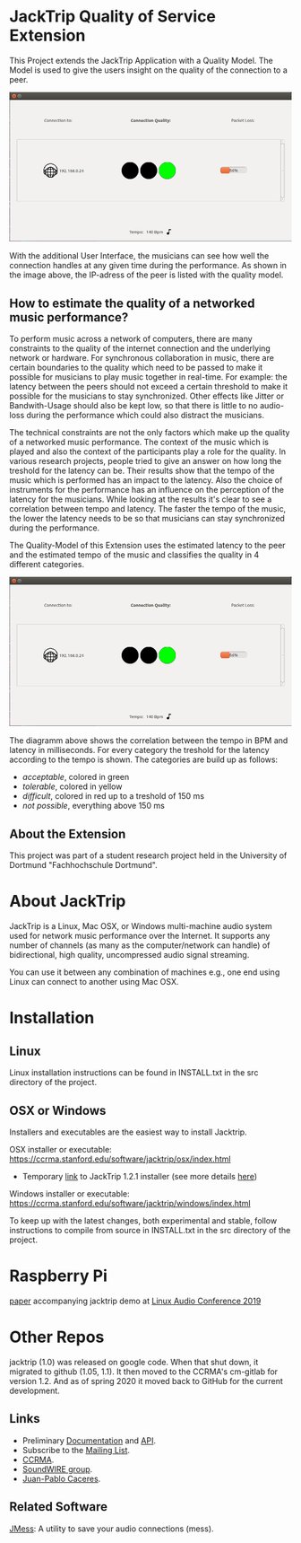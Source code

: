 # JackTrip Quality of Service Extension
This Project extends the JackTrip Application with a Quality Model. The Model is used to give the users insight on the quality of the connection to a peer. 

![user_interface](./documentation/img/GuiVer1.png)

With the additional User Interface, the musicians can see how well the connection handles at any given time during the performance. As shown in the image above, the IP-adress of the peer is listed with the quality model. 

## How to estimate the quality of a networked music performance?
To perform music across a network of computers, there are many constraints to the quality of the internet connection and the underlying network or hardware. 
For synchronous collaboration in music, there are certain boundaries to the quality which need to be passed to make it possible for musicians to play music together in real-time. For example: the latency between the peers should not exceed a certain threshold to make it possible for the musicians to stay synchronized. Other effects like Jitter or Bandwith-Usage should also be kept low, so that there is little to no audio-loss during the performance which could also distract the musicians. 

The technical constraints are not the only factors which make up the quality of a networked music performance. The context of the music which is played and also the context of the participants play a role for the quality. In various research projects, people tried to give an answer on how long the treshold for the latency can be. Their results show that the tempo of the music which is performed has an impact to the latency. Also the choice of instruments for the performance has an influence on the perception of the latency for the musicians. While looking at the results it's clear to see a correlation between tempo and latency. The faster the tempo of the music, the lower the latency needs to be so that musicians can stay synchronized during the performance.

The Quality-Model of this Extension uses the estimated latency to the peer and the estimated tempo of the music and classifies the quality in 4 different categories.  

![user_interface](./documentation/img/GuiVer1.png)

The diagramm above shows the correlation between the tempo in BPM and latency in milliseconds. For every category the treshold for the latency according to the tempo is shown. The categories are build up as follows: 
- *acceptable*, colored in green 
- *tolerable*, colored in yellow
- *difficult*, colored in red up to a treshold of 150 ms
- *not possible*, everything above 150 ms

## About the Extension
This project was part of a student research project held in the University of Dortmund "Fachhochschule Dortmund".

# About JackTrip
JackTrip is a Linux, Mac OSX, or Windows multi-machine audio system used for network music performance over the Internet.
It supports any number of channels (as many as the computer/network can handle) of bidirectional, high quality, uncompressed audio signal streaming.

You can use it between any combination of machines e.g., one end using Linux can connect to another using Mac OSX.

# Installation
## Linux ##
Linux installation instructions can be found in INSTALL.txt in the src directory of the project.

## OSX or Windows ##
Installers and executables are the easiest way to install Jacktrip.

OSX installer or executable: https://ccrma.stanford.edu/software/jacktrip/osx/index.html 
- Temporary [link](https://www.dropbox.com/s/jb7vh9oiew50cm6/jacktrip-macos-installer-x64-1.2.1.pkg?dl=0) to JackTrip 1.2.1 installer (see more details [here](https://github.com/jacktrip/jacktrip/issues/158#issuecomment-699215590))

Windows installer or executable: https://ccrma.stanford.edu/software/jacktrip/windows/index.html

To keep up with the latest changes, both experimental and stable, follow instructions to compile from source in INSTALL.txt in the src directory of the project.

# Raspberry Pi

[paper](https://lac.linuxaudio.org/2019/doc/chafe2.pdf) accompanying jacktrip demo at [Linux Audio Conference 2019](https://lac.linuxaudio.org/2019/)

# Other Repos
jacktrip (1.0) was released on google code. When that shut down, it migrated to github (1.05, 1.1).
It then moved to the CCRMA's cm-gitlab for version 1.2.
And as of spring 2020 it moved back to GitHub for the current development.


## Links ##
  * Preliminary [Documentation](http://ccrma.stanford.edu/groups/soundwire/software/jacktrip/) and [API](http://ccrma.stanford.edu/groups/soundwire/software/jacktrip/annotated.html).
  * Subscribe to the [Mailing List](http://groups.google.com/group/jacktrip-users).
  * [CCRMA](http://ccrma.stanford.edu/).
  * [SoundWIRE group](http://ccrma.stanford.edu/groups/soundwire/).
  * [Juan-Pablo Caceres](https://ccrma.stanford.edu/~jcaceres/).

## Related Software ##
[JMess](https://github.com/jcacerec/jmess-jack): A utility to save your audio connections (mess).
